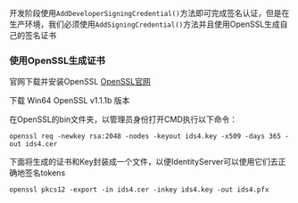 开发阶段使用`AddDeveloperSigningCredential()`方法即可完成签名认证，但是在生产环境，我们必须使用`AddSigningCredential()`方法并且使用OpenSSL生成自己的签名证书

### 使用OpenSSL生成证书

官网下载并安装OpenSSL [OpenSSL官网](https://slproweb.com/products/Win32OpenSSL.html)

下载 Win64 OpenSSL v1.1.1b 版本

在OpenSSL的bin文件夹，以管理员身份打开CMD执行以下命令：

```
openssl req -newkey rsa:2048 -nodes -keyout ids4.key -x509 -days 365 -out ids4.cer
```
下面将生成的证书和Key封装成一个文件，以便IdentityServer可以使用它们去正确地签名tokens
```
openssl pkcs12 -export -in ids4.cer -inkey ids4.key -out ids4.pfx
```

